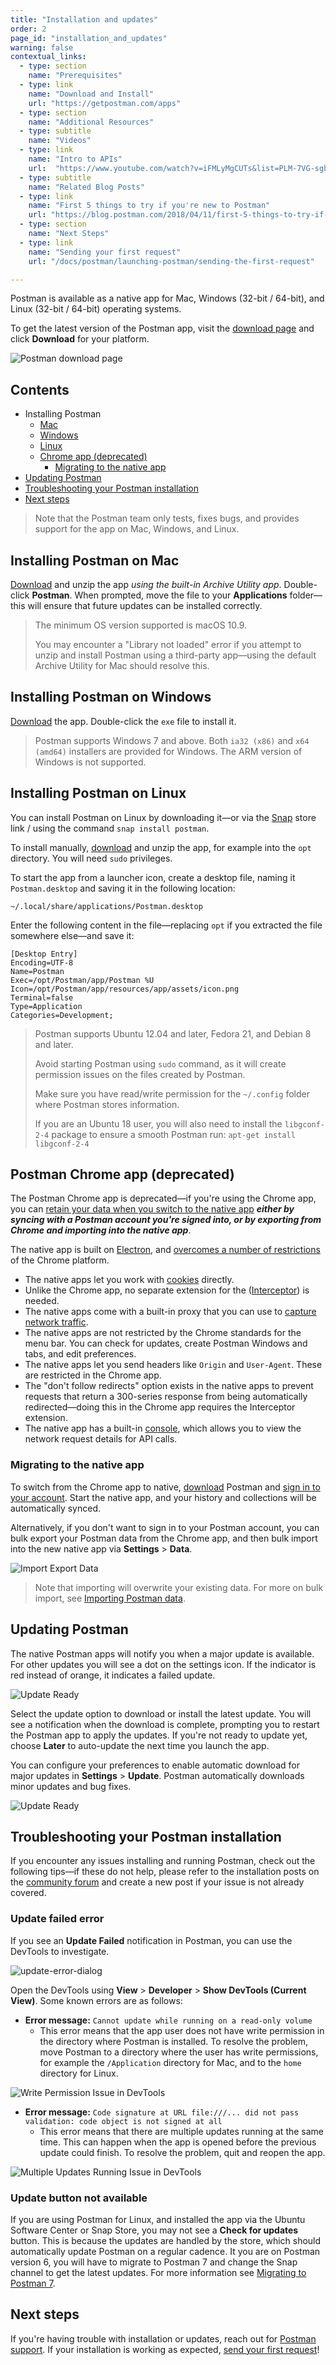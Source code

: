 ```yaml
---
title: "Installation and updates"
order: 2
page_id: "installation_and_updates"
warning: false
contextual_links:
  - type: section
    name: "Prerequisites"
  - type: link
    name: "Download and Install"
    url: "https://getpostman.com/apps"
  - type: section
    name: "Additional Resources"
  - type: subtitle
    name: "Videos"
  - type: link
    name: "Intro to APIs"
    url:  "https://www.youtube.com/watch?v=iFMLyMgCUTs&list=PLM-7VG-sgbtBBnWb2Jc5kufgtWYEmiMAw"
  - type: subtitle
    name: "Related Blog Posts"
  - type: link
    name: "First 5 things to try if you're new to Postman"
    url: "https://blog.postman.com/2018/04/11/first-5-things-to-try-if-youre-new-to-postman/"
  - type: section
    name: "Next Steps"
  - type: link
    name: "Sending your first request"
    url: "/docs/postman/launching-postman/sending-the-first-request"

---
```


Postman is available as a native app for Mac, Windows (32-bit / 64-bit), and Linux (32-bit / 64-bit) operating systems.

To get the latest version of the Postman app, visit the [download page](https://www.postman.com/downloads/) and click **Download** for your platform.

![Postman download page](https://assets.postman.com/postman-docs/download-postman.jpg)

## Contents

* Installing Postman
    * [Mac](#installing-postman-on-mac)
    * [Windows](#installing-postman-on-windows)
    * [Linux](#installing-postman-on-linux)
    * [Chrome app (deprecated)](#postman-chrome-app-deprecated)
        * [Migrating to the native app](#migrating-to-the-native-app)
* [Updating Postman](#updating-postman)
* [Troubleshooting your Postman installation](#troubleshooting-your-postman-installation)
* [Next steps](#next-steps)

> Note that the Postman team only tests, fixes bugs, and provides support for the app on Mac, Windows, and Linux.

## Installing Postman on Mac

[Download](https://www.postman.com/downloads/) and unzip the app _using the built-in Archive Utility app_. Double-click __Postman__. When prompted, move the file to your __Applications__ folder—this will ensure that future updates can be installed correctly.

> The minimum OS version supported is macOS 10.9.
>
> You may encounter a "Library not loaded" error if you attempt to unzip and install Postman using a third-party app—using the default Archive Utility for Mac should resolve this.

## Installing Postman on Windows

[Download](https://www.postman.com/downloads/) the app. Double-click the `exe` file to install it.

> Postman supports Windows 7 and above. Both `ia32 (x86)` and `x64 (amd64)` installers are provided for Windows. The ARM version of Windows is not supported.

## Installing Postman on Linux

You can install Postman on Linux by downloading it—or via the [Snap](https://snapcraft.io/postman) store link / using the command `snap install postman`.

To install manually, [download](https://www.postman.com/downloads/) and unzip the app, for example into the `opt` directory. You will need `sudo` privileges.

To start the app from a launcher icon, create a desktop file, naming it `Postman.desktop` and saving it in the following location:

```shell
~/.local/share/applications/Postman.desktop
```

Enter the following content in the file—replacing `opt` if you extracted the file somewhere else—and save it:

```shell
[Desktop Entry]
Encoding=UTF-8
Name=Postman
Exec=/opt/Postman/app/Postman %U
Icon=/opt/Postman/app/resources/app/assets/icon.png
Terminal=false
Type=Application
Categories=Development;
```

> Postman supports Ubuntu 12.04 and later, Fedora 21, and Debian 8 and later.
>
> Avoid starting Postman using `sudo` command, as it will create permission issues on the files created by Postman.
>
> Make sure you have read/write permission for the `~/.config` folder where Postman stores information.
>
> If you are an Ubuntu 18 user, you will also need to install the `libgconf-2-4` package to ensure a smooth Postman run: `apt-get install libgconf-2-4`

## Postman Chrome app (deprecated)

The Postman Chrome app is deprecated—if you're using the Chrome app, you can [retain your data when you switch to the native app](#migrating-to-the-native-app) ___either by syncing with a Postman account you're signed into, or by exporting from Chrome and importing into the native app___.

The native app is built on [Electron](https://electronjs.org/), and [overcomes a number of restrictions](https://blog.postman.com/2017/03/14/going-native/) of the Chrome platform.

* The native apps let you work with [cookies](/docs/postman/sending-api-requests/cookies/) directly.
* Unlike the Chrome app, no separate extension for the ([Interceptor](/docs/postman/sending-api-requests/interceptor/)) is needed.
* The native apps come with a built-in proxy that you can use to [capture network traffic](/docs/postman/sending-api-requests/capturing-http-requests/).
* The native apps are not restricted by the Chrome standards for the menu bar. You can check for updates, create Postman Windows and tabs, and edit preferences.
* The native apps let you send headers like `Origin` and `User-Agent`. These are restricted in the Chrome app.
* The "don't follow redirects" option exists in the native apps to prevent requests that return a 300-series response from being automatically redirected—doing this in the Chrome app requires the Interceptor extension.
* The native app has a built-in [console](/docs/postman/sending-api-requests/debugging-and-logs/#network-calls-with-postman-console), which allows you to view the network request details for API calls.

### Migrating to the native app

To switch from the Chrome app to native, [download](https://www.postman.com/downloads/) Postman and [sign in to your account](https://app.getpostman.com/). Start the native app, and your history and collections will be automatically synced.

Alternatively, if you don't want to sign in to your Postman account, you can bulk export your Postman data from the Chrome app, and then bulk import into the new native app via __Settings__ &gt; __Data__.

![Import Export Data](https://assets.postman.com/postman-docs/export-data.jpg)

> Note that importing will overwrite your existing data. For more on bulk import, see [Importing Postman data](/docs/postman/collections/data-formats/#importing-postman-data).

## Updating Postman

The native Postman apps will notify you when a major update is available. For other updates you will see a dot on the settings icon. If the indicator is red instead of orange, it indicates a failed update.

![Update Ready](https://assets.postman.com/postman-docs/update-ready.jpg)

Select the update option to download or install the latest update. You will see a notification when the download is complete, prompting you to restart the Postman app to apply the updates. If you're not ready to update yet, choose __Later__ to auto-update the next time you launch the app.

You can configure your preferences to enable automatic download for major updates in __Settings__ &gt; __Update__. Postman automatically downloads minor updates and bug fixes.

![Update Ready](https://assets.postman.com/postman-docs/settings-updates.jpg)

## Troubleshooting your Postman installation

If you encounter any issues installing and running Postman, check out the following tips—if these do not help, please refer to the installation posts on the [community forum](https://community.postman.com/tags/installation) and create a new post if your issue is not already covered.

### Update failed error

If you see an __Update Failed__ notification in Postman, you can use the DevTools to investigate.

![update-error-dialog](https://assets.postman.com/postman-docs/update-error-dialog.png)

Open the DevTools using __View__ &gt; __Developer__ &gt; __Show DevTools (Current View)__. Some known errors are as follows:

* __Error message:__ `Cannot update while running on a read-only volume`
    * This error means that the app user does not have write permission in the directory where Postman is installed. To resolve the problem, move Postman to a directory where the user has write permissions, for example the `/Application` directory for Mac, and to the `home` directory for Linux.

![Write Permission Issue in DevTools](https://assets.postman.com/postman-docs/write-permission-issue.png)

* __Error message:__ `Code signature at URL file:///... did not pass validation: code object is not signed at all`
    * This error means that there are multiple updates running at the same time. This can happen when the app is opened before the previous update could finish. To resolve the problem, quit and reopen the app.

![Multiple Updates Running Issue in DevTools](https://assets.postman.com/postman-docs/multiple-updates-running.png)

### Update button not available

If you are using Postman for Linux, and installed the app via the Ubuntu Software Center or Snap Store, you may not see a __Check for updates__ button. This is because the updates are handled by the store, which should automatically update Postman on a regular cadence. It you are on Postman version 6, you will have to migrate to Postman 7 and change the Snap channel to get the latest updates. For more information see [Migrating to Postman 7](/docs/administration/migrating-to-v7/).

## Next steps

If you're having trouble with installation or updates, reach out for [Postman support](https://www.postman.com/support). If your installation is working as expected, [send your first request](/docs/postman/launching-postman/sending-the-first-request)!
